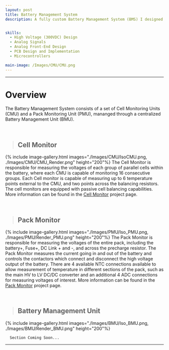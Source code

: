 ```yaml
---
layout: post
title: Battery Management System
description: A fully custom Battery Management System (BMS) I designed for the 2025 ANU Solar Racing iteration. Designed to monitor and maintain the 160V battery pack and all lithium ion cells present within it. Developed with cutting edge safety technology through the TI BQ796XX-Q1 chipset with safety, reliability, efficiency and cost at the forefront. Through this project I learned and tested years of circuit, PCB and microcontroller software design, with hand soldering and rigorous testing leading to a design I am incredibly proud of.


skills: 
  - High Voltage (300VDC) Design
  - Analog Signals
  - Analog Front-End Design
  - PCB Design and Implementation
  - Microcontrollers

main-image: /Images/CMU/CMU.png
---
```


---
# Overview
The Battery Management System consists of a set of Cell Monitoring Units (CMU) and a Pack Monitoring Unit (PMU), mananged through a centralized Battery Management Unit (BMU).

<br>

> ## Cell Monitor
{% include image-gallery.html images="./Images/CMU/IsoCMU.png, ./Images/CMU/CMU_Render.png" height="200"%}
The Cell Monitor is responsible for measuring the voltages of each group of parallel cells within the battery, where each CMU is capable of monitoring 16 consecutive groups. Each Cell monitor is capable of measuring up to 6 temperature points external to the CMU, and two points across the balancing resistors. The cell monitors are equipped with passive cell balancing capabilities. More information can be found in the <a href="../../cell-monitor/index/">Cell Monitor</a> project page.

<br>

> ## Pack Monitor
{% include image-gallery.html images="./Images/PMU/Iso_PMU.png, ./Images/PMU/Render_PMU.png" height="200"%}
The Pack Monitor is responsible for measuring the voltages of the entire pack, including the battery+, Fuse+, DC Link + and -, and across the precharge resistor. The Pack Monitor measures the current going in and out of the battery and controls the contactors which connect and disconnect the high voltage output of the battery. There are 4 available NTC connections available to allow measurement of temperature in different sections of the pack, such as the main HV to LV DC/DC converter and an additional 4 ADC connections for measuring voltages of interest. More information can be found in the <a href="../../pack-monitor/index/">Pack Monitor</a> project page.

<br>

> ## Battery Management Unit
{% include image-gallery.html images="./Images/BMU/Iso_BMU.png, ./Images/BMU/Render_BMU.png" height="200"%}
```
  Section Coming Soon...
```
---


